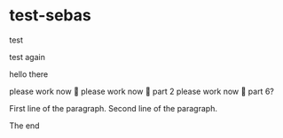 # test-sebas

test

test again

hello there

please work now 🥺
please work now 🥺 part 2
please work now 🥺 part 6?

First line of the paragraph.
Second line of the paragraph.

The end
